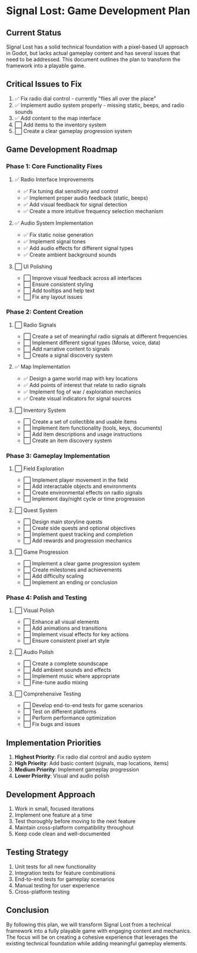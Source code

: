 # Signal Lost: Game Development Plan

## Current Status

Signal Lost has a solid technical foundation with a pixel-based UI approach in Godot, but lacks actual gameplay content and has several issues that need to be addressed. This document outlines the plan to transform the framework into a playable game.

## Critical Issues to Fix

1. ✅ Fix radio dial control - currently "flies all over the place"
2. ✅ Implement audio system properly - missing static, beeps, and radio sounds
3. ✅ Add content to the map interface
4. ⬜ Add items to the inventory system
5. ⬜ Create a clear gameplay progression system

## Game Development Roadmap

### Phase 1: Core Functionality Fixes

1. ✅ Radio Interface Improvements

   - ✅ Fix tuning dial sensitivity and control
   - ✅ Implement proper audio feedback (static, beeps)
   - ✅ Add visual feedback for signal detection
   - ✅ Create a more intuitive frequency selection mechanism

2. ✅ Audio System Implementation

   - ✅ Fix static noise generation
   - ✅ Implement signal tones
   - ✅ Add audio effects for different signal types
   - ✅ Create ambient background sounds

3. ⬜ UI Polishing
   - ⬜ Improve visual feedback across all interfaces
   - ⬜ Ensure consistent styling
   - ⬜ Add tooltips and help text
   - ⬜ Fix any layout issues

### Phase 2: Content Creation

1. ⬜ Radio Signals

   - ⬜ Create a set of meaningful radio signals at different frequencies
   - ⬜ Implement different signal types (Morse, voice, data)
   - ⬜ Add narrative content to signals
   - ⬜ Create a signal discovery system

2. ✅ Map Implementation

   - ✅ Design a game world map with key locations
   - ✅ Add points of interest that relate to radio signals
   - ✅ Implement fog of war / exploration mechanics
   - ✅ Create visual indicators for signal sources

3. ⬜ Inventory System
   - ⬜ Create a set of collectible and usable items
   - ⬜ Implement item functionality (tools, keys, documents)
   - ⬜ Add item descriptions and usage instructions
   - ⬜ Create an item discovery system

### Phase 3: Gameplay Implementation

1. ⬜ Field Exploration

   - ⬜ Implement player movement in the field
   - ⬜ Add interactable objects and environments
   - ⬜ Create environmental effects on radio signals
   - ⬜ Implement day/night cycle or time progression

2. ⬜ Quest System

   - ⬜ Design main storyline quests
   - ⬜ Create side quests and optional objectives
   - ⬜ Implement quest tracking and completion
   - ⬜ Add rewards and progression mechanics

3. ⬜ Game Progression
   - ⬜ Implement a clear game progression system
   - ⬜ Create milestones and achievements
   - ⬜ Add difficulty scaling
   - ⬜ Implement an ending or conclusion

### Phase 4: Polish and Testing

1. ⬜ Visual Polish

   - ⬜ Enhance all visual elements
   - ⬜ Add animations and transitions
   - ⬜ Implement visual effects for key actions
   - ⬜ Ensure consistent pixel art style

2. ⬜ Audio Polish

   - ⬜ Create a complete soundscape
   - ⬜ Add ambient sounds and effects
   - ⬜ Implement music where appropriate
   - ⬜ Fine-tune audio mixing

3. ⬜ Comprehensive Testing
   - ⬜ Develop end-to-end tests for game scenarios
   - ⬜ Test on different platforms
   - ⬜ Perform performance optimization
   - ⬜ Fix bugs and issues

## Implementation Priorities

1. **Highest Priority**: Fix radio dial control and audio system
2. **High Priority**: Add basic content (signals, map locations, items)
3. **Medium Priority**: Implement gameplay progression
4. **Lower Priority**: Visual and audio polish

## Development Approach

1. Work in small, focused iterations
2. Implement one feature at a time
3. Test thoroughly before moving to the next feature
4. Maintain cross-platform compatibility throughout
5. Keep code clean and well-documented

## Testing Strategy

1. Unit tests for all new functionality
2. Integration tests for feature combinations
3. End-to-end tests for gameplay scenarios
4. Manual testing for user experience
5. Cross-platform testing

## Conclusion

By following this plan, we will transform Signal Lost from a technical framework into a fully playable game with engaging content and mechanics. The focus will be on creating a cohesive experience that leverages the existing technical foundation while adding meaningful gameplay elements.
